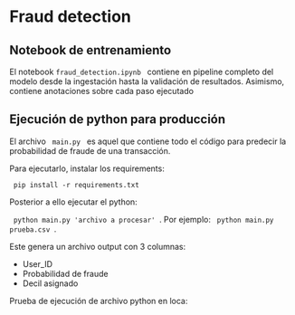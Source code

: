 # Fraud detection

## Notebook de entrenamiento 

El notebook <code>fraud_detection.ipynb </code> contiene en pipeline completo del modelo desde la ingestación hasta la validación de resultados. Asimismo, contiene anotaciones sobre cada paso ejecutado

## Ejecución de python para producción

El archivo <code> main.py </code> es aquel que contiene todo el código para predecir la probabilidad de fraude de una transacción. 

Para ejecutarlo, instalar los requirements:

<code> pip install -r requirements.txt </code>

Posterior a ello ejecutar el python:

<code> python main.py 'archivo a procesar' </code>. Por ejemplo: <code> python main.py prueba.csv </code>.

Este genera un archivo output con 3 columnas:

* User_ID
* Probabilidad de fraude
* Decil asignado

Prueba de ejecución de archivo python en loca:
